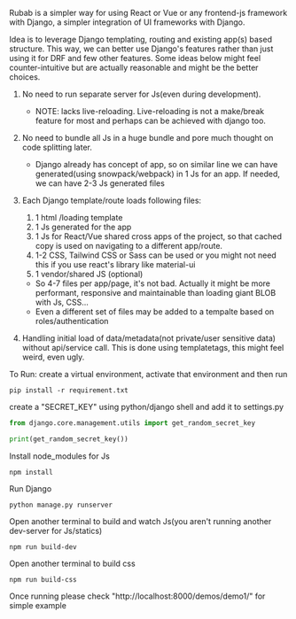 Rubab is a simpler way for using React or Vue or any frontend-js framework with Django, a simpler integration of UI frameworks with Django.

Idea is to leverage Django templating, routing and existing app(s) based structure. This way, we can better use Django's features rather than just using it for DRF and few other features. Some ideas below might feel counter-intuitive but are actually reasonable and might be the better choices.


1. No need to run separate server for Js(even during development).
   - NOTE: lacks live-reloading. Live-reloading is not a make/break feature for most and perhaps can be achieved with django too.
2. No need to bundle all Js in a huge bundle and pore much thought on code splitting later.
   - Django already has concept of app, so on similar line we can have generated(using snowpack/webpack) in 1 Js for an app. If needed, we can have 2-3 Js generated files
3. Each Django template/route loads following files:
    1. 1 html /loading template
    2. 1 Js  generated for the app 
    3. 1 Js for React/Vue shared cross apps of the project, so that cached copy is used on navigating to a different app/route.
    4. 1-2 CSS, Tailwind CSS or Sass can be used or you might not need this if you use react's library like material-ui
    5. 1 vendor/shared JS (optional)
    
    - So 4-7 files per app/page, it's not bad. Actually it might be more performant, responsive and maintainable than loading giant BLOB with Js, CSS...
    - Even a different set of files may be added to a tempalte based on roles/authentication
   
4. Handling initial load of data/metadata(not private/user sensitive data) without api/service call.
   This is done using templatetags, this might feel weird, even ugly. 
   
To Run: 
create a virtual environment, activate that environment and then run 
```commandline
pip install -r requirement.txt
```
create a "SECRET_KEY" using python/django shell and add it to settings.py 

```python
from django.core.management.utils import get_random_secret_key

print(get_random_secret_key())
```

Install node_modules for Js
```commandline
npm install
```
Run Django
```commandline
python manage.py runserver
```

Open another terminal to build and watch Js(you aren't running another dev-server for Js/statics)
```commandline 
npm run build-dev
```

Open another terminal to  build css
```commandline
npm run build-css
```
Once running please check "http://localhost:8000/demos/demo1/" for simple example 
